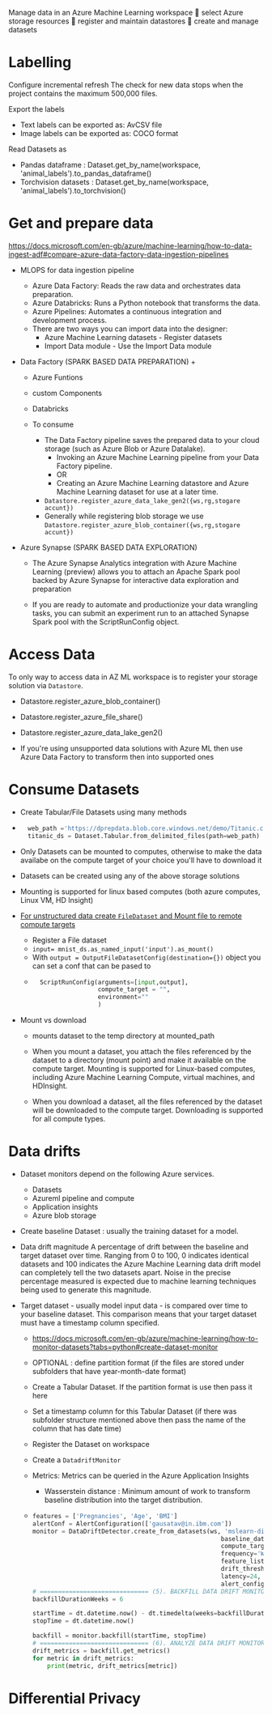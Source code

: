 Manage data in an Azure Machine Learning workspace
 select Azure storage resources
 register and maintain datastores
 create and manage datasets


# Labelling
Configure incremental refresh
The check for new data stops when the project contains the maximum 500,000 files.

Export the labels
* Text labels can be exported as: AvCSV file
* Image labels can be exported as: COCO format

Read Datasets as 
* Pandas dataframe : Dataset.get_by_name(workspace, 'animal_labels').to_pandas_dataframe()
* Torchvision datasets : Dataset.get_by_name(workspace, 'animal_labels').to_torchvision()

# Get and prepare data
https://docs.microsoft.com/en-gb/azure/machine-learning/how-to-data-ingest-adf#compare-azure-data-factory-data-ingestion-pipelines

* MLOPS for data ingestion pipeline
    * Azure Data Factory: Reads the raw data and orchestrates data preparation.
    * Azure Databricks: Runs a Python notebook that transforms the data.
    * Azure Pipelines: Automates a continuous integration and development process.
    * There are two ways you can import data into the designer:
        * Azure Machine Learning datasets - Register datasets
        * Import Data module - Use the Import Data module

* Data Factory (SPARK BASED DATA PREPARATION) + 
    * Azure Funtions
    * custom Components
    * Databricks

    * To consume
        * The Data Factory pipeline saves the prepared data to your cloud storage (such as Azure Blob or Azure Datalake).
            * Invoking an Azure Machine Learning pipeline from your Data Factory pipeline.
            * OR
            * Creating an Azure Machine Learning datastore and Azure Machine Learning dataset for use at a later time.
        * `Datastore.register_azure_data_lake_gen2({ws,rg,stogare accunt})`
        * Generally while registering blob storage we use `Datastore.register_azure_blob_container({ws,rg,stogare accunt})`

* Azure Synapse (SPARK BASED DATA EXPLORATION)
    * The Azure Synapse Analytics integration with Azure Machine Learning (preview) allows you to attach an Apache Spark pool backed by Azure Synapse for interactive data exploration and preparation
    
    * If you are ready to automate and productionize your data wrangling tasks, you can submit an experiment run to an attached Synapse Spark pool with the ScriptRunConfig object.


# Access Data
To only way to access data in AZ ML workspace is to register your storage solution via `Datastore`.
* Datastore.register_azure_blob_container()

* Datastore.register_azure_file_share()

* Datastore.register_azure_data_lake_gen2()

* If you're using unsupported data solutions with Azure ML then use Azure Data Factory to transform then into supported ones

# Consume Datasets

* Create Tabular/File Datasets using many methods
* ```python
    web_path ='https://dprepdata.blob.core.windows.net/demo/Titanic.csv'
    titanic_ds = Dataset.Tabular.from_delimited_files(path=web_path)
  ```

* Only Datasets can be mounted to computes, otherwise to make the data availabe on the compute target of your choice you'll have to download it

* Datasets can be created using any of the above storage solutions

* Mounting is supported for linux based computes (both azure computes, Linux VM, HD Insight)

* [For unstructured data create `FileDataset` and Mount file to remote compute targets ](https://docs.microsoft.com/en-gb/azure/machine-learning/how-to-train-with-datasets#configure-the-training-run-1)
    * Register a File dataset
    * `input= mnist_ds.as_named_input('input').as_mount()`
    * With `output = OutputFileDatasetConfig(destination={})` object you can set a conf that can be pased to 
    * ```python
        ScriptRunConfig(arguments=[input,output],
                        compute_target = "",
                        environment=""
                        )
        ```
* Mount vs download
    * mounts dataset to the temp directory at mounted_path

    * When you mount a dataset, you attach the files referenced by the dataset to a directory (mount point) and make it available on the compute target. Mounting is supported for Linux-based computes, including Azure Machine Learning Compute, virtual machines, and HDInsight.

    * When you download a dataset, all the files referenced by the dataset will be downloaded to the compute target. Downloading is supported for all compute types.

# Data drifts

* Dataset monitors depend on the following Azure services.
    * Datasets
    * Azureml pipeline and compute	
    * Application insights
    * Azure blob storage

* Create baseline Dataset : usually the training dataset for a model.

* Data drift magnitude	A percentage of drift between the baseline and target dataset over time. Ranging from 0 to 100, 0 indicates identical datasets and 100 indicates the Azure Machine Learning data drift model can completely tell the two datasets apart. Noise in the precise percentage measured is expected due to machine learning techniques being used to generate this magnitude.
    
* Target dataset - usually model input data - is compared over time to your baseline dataset. This comparison means that your target dataset must have a timestamp column specified.
    * https://docs.microsoft.com/en-gb/azure/machine-learning/how-to-monitor-datasets?tabs=python#create-dataset-monitor
    
    * OPTIONAL : define partition format (if the files are stored under subfolders that have year-month-date format)
    
    * Create a Tabular Dataset. If the partition format is use then pass it here
    
    * Set a timestamp column for this Tabular Dataset (if there was subfolder structure mentioned above then pass the name of the column that has date time)
    
    * Register the Dataset on workspace
    
    * Create a `DatadriftMonitor`
    
    * Metrics: Metrics can be queried in the Azure Application Insights
        * Wasserstein distance	: Minimum amount of work to transform baseline distribution into the target distribution.
    
    *   ```python
        features = ['Pregnancies', 'Age', 'BMI']
        alertConf = AlertConfiguration(['gausatav@in.ibm.com'])
        monitor = DataDriftDetector.create_from_datasets(ws, 'mslearn-diabates-drift', 
                                                            baseline_data_set,target_data_set,
                                                            compute_target=cluster_name,
                                                            frequency='Week',
                                                            feature_list=features,
                                                            drift_threshold=.3,
                                                            latency=24,  # # SLA in hours for target data to arrive in the dataset
                                                            alert_config=alertConf)
        # ============================== (5). BACKFILL DATA DRIFT MONITOR ==============================
        backfillDurationWeeks = 6

        startTime = dt.datetime.now() - dt.timedelta(weeks=backfillDurationWeeks)
        stopTime = dt.datetime.now()

        backfill = monitor.backfill(startTime, stopTime)
        # ============================== (6). ANALYZE DATA DRIFT MONITOR ==============================
        drift_metrics = backfill.get_metrics()
        for metric in drift_metrics:
            print(metric, drift_metrics[metric])
        ```



# Differential Privacy